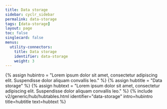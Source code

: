 ```yaml
---
title: Data storage
sidebar: cyclr_sidebar
permalink: data-storage
tags: [data-storage]
layout: page
toc: false
singlecard: false
menus:
  utility-connectors:
    title: Data storage
    identifier: data-storage
    weight: 3
---
```

{% assign hubintro = "Lorem ipsum dolor sit amet, consectetur adipiscing elit. Suspendisse dolor aliquam convallis leo." %}
{% assign hubtitle = "Data storage" %}
{% assign hubtext = "Lorem ipsum dolor sit amet, consectetur adipiscing elit. Suspendisse dolor aliquam convallis leo." %}
{% include v2/generic/hub/hubtables.html identifier="data-storage" intro=hubintro title=hubtitle text=hubtext %}